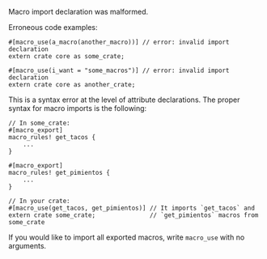 Macro import declaration was malformed.

Erroneous code examples:

```compile_fail,E0466
#[macro_use(a_macro(another_macro))] // error: invalid import declaration
extern crate core as some_crate;

#[macro_use(i_want = "some_macros")] // error: invalid import declaration
extern crate core as another_crate;
```

This is a syntax error at the level of attribute declarations. The proper
syntax for macro imports is the following:

```ignore (cannot-doctest-multicrate-project)
// In some_crate:
#[macro_export]
macro_rules! get_tacos {
    ...
}

#[macro_export]
macro_rules! get_pimientos {
    ...
}

// In your crate:
#[macro_use(get_tacos, get_pimientos)] // It imports `get_tacos` and
extern crate some_crate;               // `get_pimientos` macros from some_crate
```

If you would like to import all exported macros, write `macro_use` with no
arguments.
